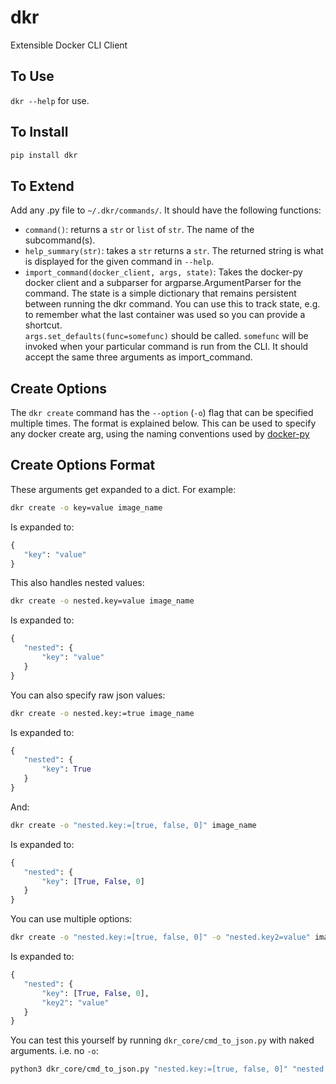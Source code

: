 # dkr

Extensible Docker CLI Client

## To Use

`dkr --help` for use.

## To Install

```bash
pip install dkr
```

## To Extend

Add any .py file to `~/.dkr/commands/`. It should have the following functions:

* `command()`: returns a `str` or `list` of `str`. The name of the subcommand(s).
* `help_summary(str)`: takes a `str` returns a `str`. The returned string is what is displayed for the given command in `--help`.
* `import_command(docker_client, args, state)`: Takes the docker-py docker client and a subparser for argparse.ArgumentParser for the command. The state is a simple dictionary that remains persistent between running the dkr command. You can use this to track state, e.g. to remember what the last container was used so you can provide a shortcut.   
    `args.set_defaults(func=somefunc)` should be called. `somefunc` will be invoked when your particular command is run from the CLI. It should accept the same three arguments as import_command.
    

## Create Options

The `dkr create` command has the `--option` (`-o`) flag that can be specified multiple times. The format is explained below.
This can be used to specify any docker create arg, using the naming conventions used by [docker-py](http://docker-py.readthedocs.io/en/latest/api/#create_container)
 
 
## Create Options Format
 
These arguments get expanded to a dict. For example:
 
 ```bash
 dkr create -o key=value image_name
 ```
 
 Is expanded to:
 
 ```python
 {
    "key": "value"
 }
 ```
 
 This also handles nested values:
 
 ```bash
 dkr create -o nested.key=value image_name
 ```
 
 Is expanded to:
 
 ```python
 {
    "nested": {
        "key": "value"
    }
 }
 ```
 
 You can also specify raw json values:
 
 ```bash
 dkr create -o nested.key:=true image_name
 ```
 
 Is expanded to:
 
 ```python
 {
    "nested": {
        "key": True
    }
 }
 ```
 
 And:
 
 ```bash
 dkr create -o "nested.key:=[true, false, 0]" image_name
 ```
 
 Is expanded to:
 
 ```python
 {
    "nested": {
        "key": [True, False, 0]
    }
 }
 ```
 
 You can use multiple options:
 
 ```bash
 dkr create -o "nested.key:=[true, false, 0]" -o "nested.key2=value" image_name
 ```
 
 Is expanded to:
 
 ```python
 {
    "nested": {
        "key": [True, False, 0],
        "key2": "value"
    }
 }
 ```
 
 You can test this yourself by running `dkr_core/cmd_to_json.py` with naked arguments. i.e. no `-o`:
 
 ```bash
 python3 dkr_core/cmd_to_json.py "nested.key:=[true, false, 0]" "nested.key2=value"
 ```